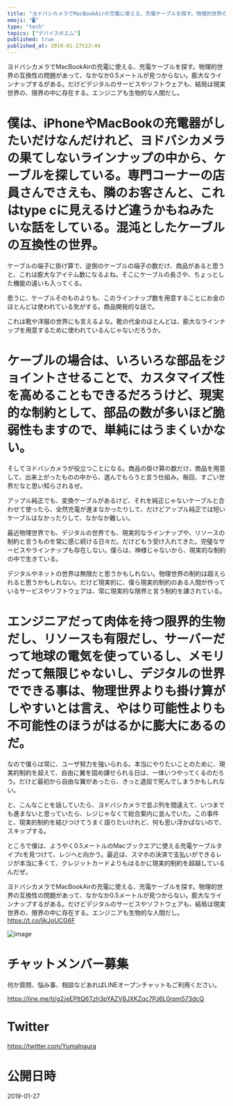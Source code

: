 ```yaml
---
title: "ヨドバシカメラでMacBookAirの充電に使える、充電ケーブルを探す。物理的世界の互換性の問題があって、なかなか0.5メートルが見つからな"
emoji: "🖥"
type: "tech"
topics: ["デバイスポエム"]
published: true
published_at: 2019-01-27t23:44
---
```


ヨドバシカメラでMacBookAirの充電に使える、充電ケーブルを探す。物理的世界の互換性の問題があって、なかなか0.5メートルが見つからない。膨大なラインナップするがある。だけどデジタルのサービスやソフトウェアも、結局は現実世界の、限界の中に存在する。エンジニアも生物的な人間だし。

# 僕は、iPhoneやMacBookの充電器がしたいだけなんだけれど、ヨドバシカメラの果てしないラインナップの中から、ケーブルを探している。専門コーナーの店員さんでさえも、隣のお客さんと、これはtype cに見えるけど違うかもねみたいな話をしている。混沌としたケーブルの互換性の世界。 

ケーブルの端子に掛け算で、逆側のケーブルの端子の数だけ、商品があると思うと、これは膨大なアイテム数になるよね。そこにケーブルの長さや、ちょっとした機能の違いも入ってくる。

思うに、ケーブルそのものよりも、このラインナップ数を用意することにお金のほとんどは使われている気がする。商品開発的な話で。

これは靴や洋服の世界にも言えるよな。靴の代金のほとんどは、膨大なラインナップを用意するために使われているんじゃないだろうか。

# ケーブルの場合は、いろいろな部品をジョイントさせることで、カスタマイズ性を高めることもできるだろうけど、現実的な制約として、部品の数が多いほど脆弱性もますので、単純にはうまくいかない。

そしてヨドバシカメラが役立つことになる。商品の掛け算の数だけ、商品を用意して、出来上がったものの中から、選んでもらうと言う仕組み。毎回、すごい世界だなと思い知らされるぜ。

アップル純正でも、変換ケーブルがあるけど、それを純正じゃないケーブルと合わせて使ったら、全然充電が進まなかったりして、だけどアップル純正では短いケーブルはなかったりして、なかなか難しい。

最近物理世界でも、デジタルの世界でも、現実的なラインナップや、リソースの制約と言うものを常に感じ続ける日々だ。だけどもう受け入れてきた。完璧なサービスやラインナップも存在しない。僕らは、神様じゃないから、現実的な制約の中で生きている。

デジタルやネットの世界は無限だと思うかもしれない。物理世界の制約は超えられると思うかもしれない。だけど現実的に、僕ら現実的制約のある人間が作っているサービスやソフトウェアは、常に現実的な限界と言う制約を課されている。

# エンジニアだって肉体を持つ限界的生物だし、リソースも有限だし、サーバーだって地球の電気を使っているし、メモリだって無限じゃないし、デジタルの世界でできる事は、物理世界よりも掛け算がしやすいとは言え、やはり可能性よりも不可能性のほうがはるかに膨大にあるのだ。

なので僕らは常に、ユーザ努力を強いられる。本当にやりたいことのために、現実的制約を超えて、自由に翼を固め課せられる日は、一体いつやってくるのだろう。だけど最初から自由な翼があったら、きっと退屈で死んでしまうかもしれない。

と、こんなことを話していたら、ヨドバシカメラで並ぶ列を間違えて、いつまでも進まないと思っていたら、レジじゃなくて総合案内に並んでいた。この事件と、現実的制約を結びつけてうまく語りたいけれど、何も思い浮かばないので、スキップする。

ところで僕は、ようやく0.5メートルのMacブックエアに使える充電ケーブルタイプcを見つけて、レジへと向かう。最近は、スマホの決済で支払いができるレジが本当に多くて、クレジットカードよりもはるかに現実的制約を超越しているんだぜ。

ヨドバシカメラでMacBookAirの充電に使える、充電ケーブルを探す。物理的世界の互換性の問題があって、なかなか0.5メートルが見つからない。膨大なラインナップするがある。だけどデジタルのサービスやソフトウェアも、結局は現実世界の、限界の中に存在する。エンジニアも生物的な人間だし。 https://t.co/ljkJoUCG6F

![image](https://user-images.githubusercontent.com/13635059/51802417-4a12f400-228d-11e9-8b0a-86a13f904f80.png)








<!-- Update From Qiita API -->

# チャットメンバー募集


何か質問、悩み事、相談などあればLINEオープンチャットもご利用ください。

https://line.me/ti/g2/eEPltQ6Tzh3pYAZV8JXKZqc7PJ6L0rpm573dcQ





# Twitter


https://twitter.com/YumaInaura


<!-- Update From Qiita API -->



# 公開日時

2019-01-27
